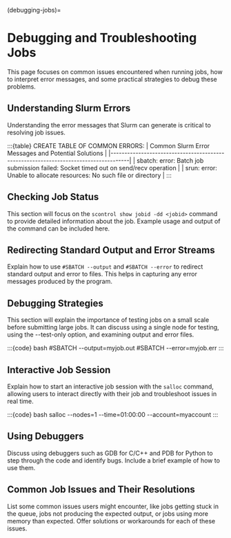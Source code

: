 (debugging-jobs)=
# Debugging and Troubleshooting Jobs
This page focuses on common issues encountered when running jobs, how to interpret error messages, and some practical strategies to debug these problems.

## Understanding Slurm Errors

Understanding the error messages that Slurm can generate is critical to resolving job issues.

:::{table} CREATE TABLE OF COMMON ERRORS:
| Common Slurm Error Messages and Potential Solutions                                 |
|-------------------------------------------------------------------------------------|
| sbatch: error: Batch job submission failed: Socket timed out on send/recv operation |
| srun: error: Unable to allocate resources: No such file or directory                |
:::

## Checking Job Status

This section will focus on the `scontrol show jobid -dd <jobid>` command to provide detailed information about the job. Example usage and output of the command can be included here.

## Redirecting Standard Output and Error Streams

Explain how to use `#SBATCH --output` and `#SBATCH --error` to redirect standard output and error to files. This helps in capturing any error messages produced by the program.

## Debugging Strategies

This section will explain the importance of testing jobs on a small scale before submitting large jobs. It can discuss using a single node for testing, using the --test-only option, and examining output and error files.

:::{code} bash
#SBATCH --output=myjob.out
#SBATCH --error=myjob.err
:::

## Interactive Job Session

Explain how to start an interactive job session with the `salloc` command, allowing users to interact directly with their job and troubleshoot issues in real time.

:::{code} bash
salloc --nodes=1 --time=01:00:00 --account=myaccount
:::

## Using Debuggers

Discuss using debuggers such as GDB for C/C++ and PDB for Python to step through the code and identify bugs. Include a brief example of how to use them.

## Common Job Issues and Their Resolutions

List some common issues users might encounter, like jobs getting stuck in the queue, jobs not producing the expected output, or jobs using more memory than expected. Offer solutions or workarounds for each of these issues.
